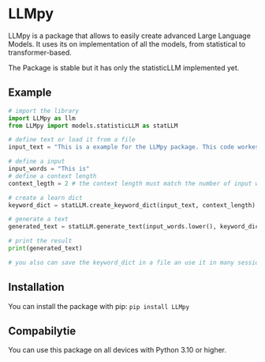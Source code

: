# LLMpy

LLMpy is a package that allows to easily create advanced Large Language Models. It uses its on implementation of all the models, from statistical to transformer-based.

The Package is stable but it has only the statisticLLM implemented yet.

## Example
```python
# import the library
import LLMpy as llm
from LLMpy import models.statisticLLM as statLLM

# define text or load it from a file
input_text = "This is a example for the LLMpy package. This code workes! You will wonder about the output because this is a LLM"

# define a input
input_words = "This is"
# define a context length
context_legth = 2 # the context length must match the number of input words

# create a learn dict
keyword_dict = statLLM.create_keyword_dict(input_text, context_length)

# generate a text
generated_text = statLLM.generate_text(input_words.lower(), keyword_dict, context_length)

# print the result
print(generated_text)

# you also can save the keyword_dict in a file an use it in many sessions
```

## Installation
You can install the package with pip:
```pip install LLMpy```

## Compabilytie
You can use this package on all devices with Python 3.10 or higher.
